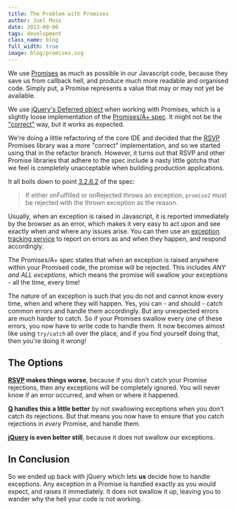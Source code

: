 ```yaml
---
title: The Problem with Promises
author: Joel Moss
date: 2013-08-06
tags: development
class_name: blog
full_width: true
image: blog/promises.svg
---
```


We use [Promises](http://promisesaplus.com/) as much as possible in our Javascript code, because they save us from callback hell, and produce much more readable and organised code. Simply put, a Promise represents a value that may or may not yet be available.

We use [jQuery's Deferred object](http://api.jquery.com/category/deferred-object/) when working with Promises, which is a slightly loose implementation of the [Promises/A+ spec](http://promisesaplus.com/). It might not be the ["correct"](http://domenic.me/2012/10/14/youre-missing-the-point-of-promises/) way, but it works as expected.

We're doing a little refactoring of the core IDE and decided that the [RSVP](https://github.com/tildeio/rsvp.js) Promises library was a more "correct" implementation, and so we started using that in the refactor branch. However, it turns out that RSVP and other Promise libraries that adhere to the spec include a nasty little gotcha that we feel is completely unacceptable when building production applications.

It all boils down to point [3.2.6.2](http://promisesaplus.com/#point-50) of the spec:

> If either onFulfilled or onRejected throws an exception, `promise2` must be rejected with the thrown exception as the reason.

Usually, when an exception is raised in Javascript, it is reported immediately by the browser as an error, which makes it very easy to act upon and see exactly when and where any issues arise. You can then use an [exception tracking service](http://errorception.com) to report on errors as and when they happen, and respond accordingly.

The Promises/A+ spec states that when an exception is raised anywhere within your Promised code, the promise will be rejected. This includes *ANY and ALL exceptions*, which means the promise will swallow your exceptions - all the time, every time!

The nature of an exception is such that you do not and cannot know every time, when and where they will happen. Yes, you can - and should - catch common errors and handle them accordingly. But any unexpected errors are much harder to catch. So if your Promises swallow every one of these errors, you now have to write code to handle them. It now becomes almost like using `try/catch` all over the place, and if you find yourself doing that, then you're doing it wrong!

## The Options

**[RSVP](https://github.com/tildeio/rsvp.js) makes things worse**, because if you don't catch your Promise rejections, then any exceptions will be completely ignored. You will never know if an error occurred, and when or where it happened.

**[Q](http://documentup.com/kriskowal/q/) handles this a little better** by not swallowing exceptions when you don't catch its rejections. But that means you now have to ensure that you catch rejections in *every* Promise, and handle them.

**[jQuery](http://jquery.com/) is even better still**, because it does not swallow our exceptions.

## In Conclusion

So we ended up back with jQuery which lets **us** decide how to handle exceptions. Any exception in a Promise is handled exactly as you would expect, and raises it immediately. It does not swallow it up, leaving you to wander why the hell your code is not working.